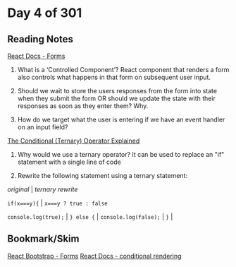 # Day 4 of 301

## Reading Notes

[React Docs - Forms](https://reactjs.org/docs/forms.html)

1. What is a ‘Controlled Component’?
   React component that renders a form also controls what happens in that form on subsequent user input.

2. Should we wait to store the users responses from the form into state when they submit the form OR should we update the state with their responses as soon as they enter them? Why.

3. How do we target what the user is entering if we have an event handler on an input field?

[The Conditional (Ternary) Operator Explained](https://codeburst.io/javascript-the-conditional-ternary-operator-explained-cac7218beeff)

1. Why would we use a ternary operator?
   It can be used to replace an "if" statement with a single line of code

2. Rewrite the following statement using a ternary statement:

_original_ | _ternary rewrite_

`if(x===y){` | `x===y ? true : false`

`console.log(true);` |
`} else {` |
`console.log(false);` |
`}` |

## Bookmark/Skim

[React Bootstrap - Forms](https://react-bootstrap.github.io/components/forms/)
[React Docs - conditional rendering](https://reactjs.org/docs/conditional-rendering.html)

